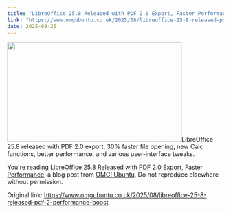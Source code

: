 ```yaml
---
title: "LibreOffice 25.8 Released with PDF 2.0 Export, Faster Performance"
link: "https://www.omgubuntu.co.uk/2025/08/libreoffice-25-8-released-pdf-2-performance-boost"
date: 2025-08-20
---
```


<p><img width="406" height="232" src="https://i0.wp.com/www.omgubuntu.co.uk/wp-content/uploads/2025/08/libreoffice.jpg?resize=406%2C232&amp;ssl=1" class="attachment-post-list size-post-list wp-post-image" alt="" decoding="async" loading="lazy" srcset="https://i0.wp.com/www.omgubuntu.co.uk/wp-content/uploads/2025/08/libreoffice.jpg?resize=350%2C200&amp;ssl=1 350w, https://i0.wp.com/www.omgubuntu.co.uk/wp-content/uploads/2025/08/libreoffice.jpg?resize=406%2C232&amp;ssl=1 406w, https://i0.wp.com/www.omgubuntu.co.uk/wp-content/uploads/2025/08/libreoffice.jpg?resize=840%2C480&amp;ssl=1 840w, https://i0.wp.com/www.omgubuntu.co.uk/wp-content/uploads/2025/08/libreoffice.jpg?zoom=3&amp;resize=406%2C232&amp;ssl=1 1218w" sizes="auto, (max-width: 406px) 100vw, 406px" />LibreOffice 25.8 released with PDF 2.0 export, 30% faster file opening, new Calc functions, better performance, and various user-interface tweaks.</p>
<p>You're reading <a href="https://www.omgubuntu.co.uk/2025/08/libreoffice-25-8-released-pdf-2-performance-boost">LibreOffice 25.8 Released with PDF 2.0 Export, Faster Performance</a>, a blog post from <a href="https://www.omgubuntu.co.uk">OMG! Ubuntu</a>. Do not reproduce elsewhere without permission.</p>


Original link: https://www.omgubuntu.co.uk/2025/08/libreoffice-25-8-released-pdf-2-performance-boost